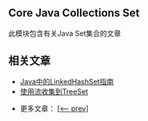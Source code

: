 ## Core Java Collections Set

此模块包含有关Java Set集合的文章

## 相关文章

+ [Java中的LinkedHashSet指南](http://tu-yucheng.github.io/java-collection/2023/06/07/java-linkedhashset.html)
+ [使用流收集到TreeSet](http://tu-yucheng.github.io/java-collection/2023/06/07/java-stream-collect-into-treeset.html)

- 更多文章： [[<-- prev]](../java-collections-set-1/README.md)